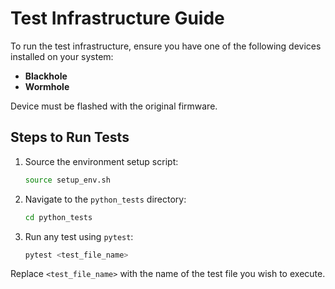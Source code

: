 # Test Infrastructure Guide

To run the test infrastructure, ensure you have one of the following devices installed on your system:
- **Blackhole**
- **Wormhole**

Device must be flashed with the original firmware.

## Steps to Run Tests

1. Source the environment setup script:
    ```bash
    source setup_env.sh
    ```

2. Navigate to the `python_tests` directory:
    ```bash
    cd python_tests
    ```

3. Run any test using `pytest`:
    ```bash
    pytest <test_file_name>
    ```

Replace `<test_file_name>` with the name of the test file you wish to execute.

